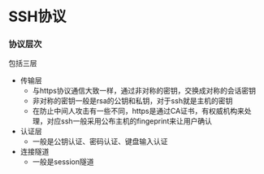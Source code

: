 # SSH协议

### 协议层次

包括三层

* 传输层
  * 与https协议通信大致一样，通过非对称的密钥，交换成对称的会话密钥
  * 非对称的密钥一般是rsa的公钥和私钥，对于ssh就是主机的密钥
  * 在防止中间人攻击有一些不同，https是通过CA证书，有权威机构来处理，对应ssh一般采用公布主机的fingeprint来让用户确认  
* 认证层
  * 一般是公钥认证、密码认证、键盘输入认证
* 连接隧道
  * 一般是session隧道
